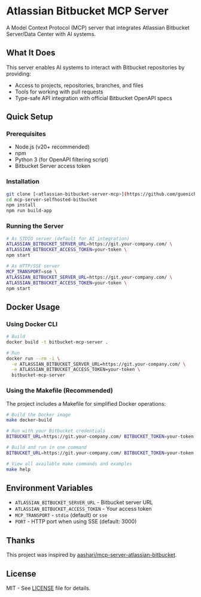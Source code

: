 # Atlassian Bitbucket MCP Server

A Model Context Protocol (MCP) server that integrates Atlassian Bitbucket Server/Data Center with AI systems.

## What It Does

This server enables AI systems to interact with Bitbucket repositories by providing:

- Access to projects, repositories, branches, and files
- Tools for working with pull requests
- Type-safe API integration with official Bitbucket OpenAPI specs

## Quick Setup

### Prerequisites

- Node.js (v20+ recommended)
- npm
- Python 3 (for OpenAPI filtering script)
- Bitbucket Server access token

### Installation

```bash
git clone [<atlassian-bitbucket-server-mcp>](https://github.com/guenichone/atlassian-bitbucket-server-mcp)
cd mcp-server-selfhosted-bitbucket
npm install
npm run build-app
```

### Running the Server

```bash
# As STDIO server (default for AI integration)
ATLASSIAN_BITBUCKET_SERVER_URL=https://git.your-company.com/ \
ATLASSIAN_BITBUCKET_ACCESS_TOKEN=your-token \
npm start

# As HTTP/SSE server
MCP_TRANSPORT=sse \
ATLASSIAN_BITBUCKET_SERVER_URL=https://git.your-company.com/ \
ATLASSIAN_BITBUCKET_ACCESS_TOKEN=your-token \
npm start
```

## Docker Usage

### Using Docker CLI

```bash
# Build
docker build -t bitbucket-mcp-server .

# Run
docker run --rm -i \
  -e ATLASSIAN_BITBUCKET_SERVER_URL=https://git.your-company.com/ \
  -e ATLASSIAN_BITBUCKET_ACCESS_TOKEN=your-token \
  bitbucket-mcp-server
```

### Using the Makefile (Recommended)

The project includes a Makefile for simplified Docker operations:

```bash
# Build the Docker image
make docker-build

# Run with your Bitbucket credentials
BITBUCKET_URL=https://git.your-company.com/ BITBUCKET_TOKEN=your-token make docker-run

# Build and run in one command
BITBUCKET_URL=https://git.your-company.com/ BITBUCKET_TOKEN=your-token make docker-all

# View all available make commands and examples
make help
```

## Environment Variables

- `ATLASSIAN_BITBUCKET_SERVER_URL` - Bitbucket server URL
- `ATLASSIAN_BITBUCKET_ACCESS_TOKEN` - Your access token
- `MCP_TRANSPORT` - `stdio` (default) or `sse`
- `PORT` - HTTP port when using SSE (default: 3000)

## Thanks

This project was inspired by [aashari/mcp-server-atlassian-bitbucket](https://github.com/aashari/mcp-server-atlassian-bitbucket).

## License

MIT - See [LICENSE](LICENSE) file for details.
